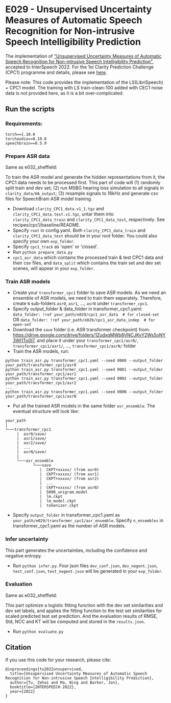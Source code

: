 # E029 - Unsupervised Uncertainty Measures of Automatic Speech Recognition for Non-intrusive Speech Intelligibility Prediction

The implementation of ["Unsupervised Uncertainty Measures of Automatic Speech Recognition for Non-intrusive Speech Intelligibility Prediction"](https://arxiv.org/abs/2204.04288), accepted to InterSpeech 2022. For the 1st Clarity Prediction Challenge (CPC1) programme and details, please see [here](https://claritychallenge.github.io/clarity2022-workshop/programme.html).

Please note: This code provides the implementation of the LS(LibriSpeech) + CPC1 model. The training with LS train-clean-100 added with CEC1 noise data is not provided here, as it is a bit over-complicated.

## Run the scripts
### Requirements:
```
torch==1.10.0
torchaudio==0.10.0
speechbrain==0.5.9
```

### Prepare ASR data
Same as e032_sheffield:

To train the ASR model and generate the hidden representations from it, the CPC1 data needs to be processed first. This part of code will (1) randomly split train and dev set; (2) run MSBG hearing loss simulation to all signals in `clarity_data/HA_output`; (3) resample signals to 16kHz and generate csv files for SpeechBrain ASR model training.
- Download `clarity_CPC1_data.v1_1.tgz` and `clarity_CPC1_data.test.v1.tgz`, untar them into `clarity_CPC1_data_train` and `clarity_CPC1_data_test`, respectively. See recipes/cpc1/baseline/README.
- Specify `root` in config.yaml. Both `clarity_CPC1_data_train` and `clarity_CPC1_data_test` should be in your root folder. You could also specify your own `exp_folder`.
- Specify `cpc1_track` as 'open' or 'closed'.
- Run `python prepare_data.py`
- `cpc1_asr_data` which contains the processed train & test CPC1 data and their csv files, and `data_split` which contains the train set and dev set scenes, will appear in your `exp_folder`.

### Train ASR models
- Create your `transformer_cpc1` folder to save ASR models. As we need an ensemble of ASR models, we need to train them separately. Therefore, create `N` sub-folders `asr0`, `asr1`, ..., `asrN` under `transformer_cpc1`.
- Specify output_folder & data_folder in transformer_cpc1.yaml:
`data_folder: !ref your_path/e029/cpc1_asr_data  # for closed-set`
OR
`data_folder: !ref your_path/e029/cpc1_asr_data_indep  # for open-set`
- Download the `save` folder (i.e. ASR transformer checkpoint) from: https://drive.google.com/drive/folders/1ZudxqMWb8VNCJKvY2Ws5oNY3WI1To0I7, and place it under your `transformer_cpc1/asr0/`, `transformer_cpc1/asr1/`, ..., `transformer_cpc1/asrN/` folder
- Train the ASR models, run:
```
python train_asr.py transformer_cpc1.yaml --seed 0000 --output_folder your_path/transformer_cpc1/asr0
python train_asr.py transformer_cpc1.yaml --seed 0001 --output_folder your_path/transformer_cpc1/asr1
python train_asr.py transformer_cpc1.yaml --seed 0002 --output_folder your_path/transformer_cpc1/asr2
...
python train_asr.py transformer_cpc1.yaml --seed 000N --output_folder your_path/transformer_cpc1/asrN
```
- Put all the trained ASR models in the same folder `asr_ensemble`. The eventual structure will look like:
```text
your_path
|
└───transformer_cpc1
     |  asr0/save/
     |  asr1/save/
     |  asr2/save/
     |  ...
     |  asrN/save/
     |
     └───asr_ensemble
            └───save
               |  CKPT+xxxxx/ (from asr0)
               |  CKPT+xxxxx/ (from asr1)
               |  CKPT+xxxxx/ (from asr2)
               |  ...
               |  CKPT+xxxxx/ (from asrN)
               |  5000_unigram.model
               |  lm.ckpt
               |  lm_model.ckpt
               |  tokenizer.ckpt
```
- Specify `output_folder` in transformer_cpc1.yaml as `your_path/e029/transformer_cpc1/asr_ensemble`. Specify `n_ensembles`  in transformer_cpc1.yaml as the number of ASR models.

### Infer uncertainty
This part generates the uncertainties, including the confidence and negative entropy.
- Run `python infer.py`. Four json files `dev_conf.json`, `dev_negent.json`, `test_conf.json`, `test_negent.json` will be generated in your `exp_folder`.

### Evaluation
Same as e032_sheffield:

This part optimize a logistic fitting function with the dev set similarities and dev set labels, and applies the fitting function to the test set similarities for scaled predicted test set prediction. And the evaluation results of RMSE, Std, NCC and KT will be computed and stored in the `results.json`.
- Run `python evaluate.py`

## Citation
If you use this code for your research, please cite:
```text
@inproceedings{tu2022unsupervised,
  title={Unsupervised Uncertainty Measures of Automatic Speech Recognition for Non-intrusive Speech Intelligibility Prediction},
  author={Tu, Zehai and Ma, Ning and Barker, Jon},
  booktitle={INTERSPEECH 2022},
  year={2022}
}
```
